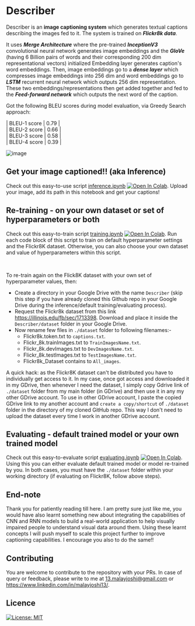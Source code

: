 # Describer

Describer is an **image captioning system** which generates textual captions describing the images fed to it. The system is trained on ***Flickr8k data***.

It uses ***Merge Architecture*** where the pre-trained ***InceptionV3*** convolutional neural network generates image embeddings and the ***GloVe*** (having 6 Billion pairs of words and their corresponding 200 dim representational vectors) initialized Embedding layer generates caption's word embeddings. Then, image embeddings go to a ***dense layer*** which compresses image embeddings into 256 dim and word embeddings go to ***LSTM*** recurrent neural network which outputs 256 dim representation. These two embeddings/representations then get added together and fed to the ***Feed-forward network*** which outputs the next word of the caption. 

Got the following BLEU scores during model evaluation, via Greedy Search approach:<br>

| BLEU-1 score | 0.79 |<br>
| BLEU-2 score | 0.66 |<br>
| BLEU-3 score | 0.58 |<br>
| BLEU-4 score | 0.39 |<br>

![image](https://user-images.githubusercontent.com/71775151/192083201-035fc4c6-f1eb-42b0-ab68-1bc7942ad90a.png)
 
## Get your image captioned!! (aka Inference)
Check out this easy-to-use script [inference.ipynb](https://github.com/malayjoshi13/Describer/blob/main/scripts/inference.ipynb) [![Open In Colab](https://colab.research.google.com/assets/colab-badge.svg)](https://colab.research.google.com/github/malayjoshi13/Describer/blob/main/scripts/inference.ipynb). Upload your image, add its path in this notebook and get your captions!

## Re-training - on your own dataset or set of hyperparameters or both 
Check out this easy-to-train script [training.ipynb](https://github.com/malayjoshi13/Describer/blob/main/scripts/training.ipynb) [![Open In Colab](https://colab.research.google.com/assets/colab-badge.svg)](https://colab.research.google.com/github/malayjoshi13/Describer/blob/main/scripts/training.ipynb). Run each code block of this script to train on default hyperparameter settings and the Flickr8K dataset. Otherwise, you can also choose your own dataset and value of hyperparameters within this script.

<br>

To re-train again on the Flick8K dataset with your own set of hyperparameter values, then:
- Create a directory in your Google Drive with the name `Describer` (skip this step if you have already cloned this Github repo in your Google Drive during the inference/default training/evaluating process).
- Request the Flickr8k dataset from this link https://illinois.edu/fb/sec/1713398. Download and place it inside the `Describer/dataset` folder in your Google Drive. 
- Now rename few files in `./dataset` folder to following filenames:-<br>
  - Flickr8k.token.txt to `captions.txt`. <br> 
  - Flickr_8k.trainImages.txt to `TrainImagesName.txt`. <br>
  - Flickr_8k.devImages.txt to `DevImagesName.txt`. <br>
  - Flickr_8k.testImages.txt to `TestImagesName.txt`. <br>
  - Flickr8k_Dataset contains to `All_images`.
 
A quick hack: as the Flickr8K dataset can't be distributed you have to individually get access to it. In my case, once got access and downloaded it in my GDrive, then whenever I need the dataset, I simply copy Gdrive link of `./dataset` folder from my main folder (in GDrive) and then use it in any my other GDrive account. To use in other GDrive account, I paste the copied GDrive link to my another account and ```create a copy/shortcut``` of `./dataset` folder in the directory of my cloned GitHub repo. This way I don't need to upload the dataset every time I work in another GDrive account.

## Evaluating - default trained model or your own trained model
Check out this easy-to-evaluate script [evaluating.ipynb](https://github.com/malayjoshi13/Describer/blob/main/scripts/evaluating.ipynb) [![Open In Colab](https://colab.research.google.com/assets/colab-badge.svg)](https://colab.research.google.com/github/malayjoshi13/Describer/blob/main/scripts/evaluating.ipynb). Using this you can either evaluate default trained model or model re-trained by you. In both cases, you must have the `./dataset` folder within your working directory (if evaluating on Flickr8K, follow above steps).

## End-note
Thank you for patiently reading till here. I am pretty sure just like me, you would have also learnt something new about integrating the capabilities of CNN and RNN models to build a real-world application to help visually impaired people to understand visual data around them. Using these learnt concepts I will push myself to scale this project further to improve captioning capabilities. I encourage you also to do the same!!

## Contributing
You are welcome to contribute to the repository with your PRs. In case of query or feedback, please write to me at 13.malayjoshi@gmail.com or https://www.linkedin.com/in/malayjoshi13/.

## Licence

[![License: MIT](https://img.shields.io/badge/License-MIT-yellow.svg)](https://github.com/malayjoshi13/Describer/blob/main/LICENSE)
